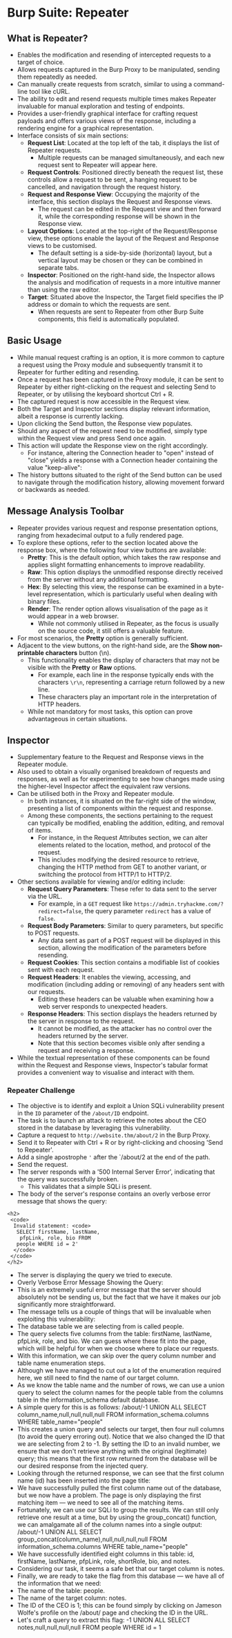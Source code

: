 # Burp Suite: Repeater
## What is Repeater?
* Enables the modification and resending of intercepted requests to a target of choice.
* Allows requests captured in the Burp Proxy to be manipulated, sending them repeatedly as needed.
* Can manually create requests from scratch, similar to using a command-line tool like cURL.
* The ability to edit and resend requests multiple times makes Repeater invaluable for manual exploration and testing of endpoints.
* Provides a user-friendly graphical interface for crafting request payloads and offers various views of the response, including a rendering engine for a graphical representation.
* Interface consists of six main sections:
  * **Request List**: Located at the top left of the tab, it displays the list of Repeater requests.
    * Multiple requests can be managed simultaneously, and each new request sent to Repeater will appear here.
  * **Request Controls**: Positioned directly beneath the request list, these controls allow a request to be sent, a hanging request to be cancelled, and navigation through the request history.
  * **Request and Response View**: Occupying the majority of the interface, this section displays the Request and Response views.
    * The request can be edited in the Request view and then forward it, while the corresponding response will be shown in the Response view.
  * **Layout Options**: Located at the top-right of the Request/Response view, these options enable the layout of the Request and Response views to be customised.
    * The default setting is a side-by-side (horizontal) layout, but a vertical layout may be chosen or they can be combined in separate tabs.
  * **Inspector**: Positioned on the right-hand side, the Inspector allows the analysis and modification of requests in a more intuitive manner than using the raw editor.
  * **Target**: Situated above the Inspector, the Target field specifies the IP address or domain to which the requests are sent.
    * When requests are sent to Repeater from other Burp Suite components, this field is automatically populated.
## Basic Usage
* While manual request crafting is an option, it is more common to capture a request using the Proxy module and subsequently transmit it to Repeater for further editing and resending.
* Once a request has been captured in the Proxy module, it can be sent to Repeater by either right-clicking on the request and selecting Send to Repeater, or by utilising the keyboard shortcut Ctrl + R.
* The captured request is now accessible in the Request view.
* Both the Target and Inspector sections display relevant information, albeit a response is currently lacking.
* Upon clicking the Send button, the Response view populates.
* Should any aspect of the request need to be modified, simply type within the Request view and press Send once again.
* This action will update the Response view on the right accordingly.
  * For instance, altering the Connection header to "open" instead of "close" yields a response with a Connection header containing the value "keep-alive":
* The history buttons situated to the right of the Send button can be used to navigate through the modification history, allowing movement forward or backwards as needed.
## Message Analysis Toolbar
* Repeater provides various request and response presentation options, ranging from hexadecimal output to a fully rendered page.
* To explore these options, refer to the section located above the response box, where the following four view buttons are available:
  * **Pretty**: This is the default option, which takes the raw response and applies slight formatting enhancements to improve readability.
  * **Raw**: This option displays the unmodified response directly received from the server without any additional formatting.
  * **Hex**: By selecting this view, the response can be examined in a byte-level representation, which is particularly useful when dealing with binary files.
  * **Render**: The render option allows visualisation of the page as it would appear in a web browser.
      * While not commonly utilised in Repeater, as the focus is usually on the source code, it still offers a valuable feature.
* For most scenarios, the **Pretty** option is generally sufficient.
* Adjacent to the view buttons, on the right-hand side, are the **Show non-printable characters** button (\n).
  * This functionality enables the display of characters that may not be visible with the **Pretty** or **Raw** options.
    * For example, each line in the response typically ends with the characters `\r\n`, representing a carriage return followed by a new line.
    * These characters play an important role in the interpretation of HTTP headers.
  * While not mandatory for most tasks, this option can prove advantageous in certain situations.

## Inspector
* Supplementary feature to the Request and Response views in the Repeater module.
* Also used to obtain a visually organised breakdown of requests and responses, as well as for experimenting to see how changes made using the higher-level Inspector affect the equivalent raw versions.
* Can be utilised both in the Proxy and Repeater module.
  * In both instances, it is situated on the far-right side of the window, presenting a list of components within the request and response.
  * Among these components, the sections pertaining to the request can typically be modified, enabling the addition, editing, and removal of items.
    * For instance, in the Request Attributes section, we can alter elements related to the location, method, and protocol of the request.
    * This includes modifying the desired resource to retrieve, changing the HTTP method from GET to another variant, or switching the protocol from HTTP/1 to HTTP/2.
* Other sections available for viewing and/or editing include:
  * **Request Query Parameters**: These refer to data sent to the server via the URL.
      * For example, in a `GET` request like `https://admin.tryhackme.com/?redirect=false`, the query parameter `redirect` has a value of `false`.
  * **Request Body Parameters**: Similar to query parameters, but specific to POST requests.
      * Any data sent as part of a POST request will be displayed in this section, allowing the modification of the parameters before resending.
  * **Request Cookies**: This section contains a modifiable list of cookies sent with each request.
  * **Request Headers**: It enables the viewing, accessing, and modification (including adding or removing) of any headers sent with our requests.
      * Editing these headers can be valuable when examining how a web server responds to unexpected headers.
  * **Response Headers**: This section displays the headers returned by the server in response to the request.
      * It cannot be modified, as the attacker has no control over the headers returned by the server.
      * Note that this section becomes visible only after sending a request and receiving a response.
* While the textual representation of these components can be found within the Request and Response views, Inspector's tabular format provides a convenient way to visualise and interact with them.

### Repeater Challenge
* The objective is to identify and exploit a Union SQLi vulnerability present in the `ID` parameter of the `/about/ID` endpoint.
* The task is to launch an attack to retrieve the notes about the CEO stored in the database by leveraging this vulnerability.
* Capture a request to `http://website.thm/about/2` in the Burp Proxy.
* Send it to Repeater with Ctrl + R or by right-clicking and choosing 'Send to Repeater'.
* Add a single apostrophe `'` after the `/about/2 at the end of the path.
* Send the request.
* The server responds with a '500 Internal Server Error', indicating that the query was successfully broken.
  * This validates that a simple SQLi is present.
* The body of the server's response contains an overly verbose error message that shows the query:
```
<h2>
 <code>
  Invalid statement: <code>
   SELECT firstName, lastName,
    pfpLink, role, bio FROM
   people WHERE id = 2'
  </code>
 </code>
</h2>
```
  * The server is displaying the query we tried to execute.
* Overly Verbose Error Message Showing the Query:
* This is an extremely useful error message that the server should absolutely not be sending us, but the fact that we have it makes our job significantly more straightforward.
* The message tells us a couple of things that will be invaluable when exploiting this vulnerability:
* The database table we are selecting from is called people.
* The query selects five columns from the table: firstName, lastName, pfpLink, role, and bio. We can guess where these fit into the page, which will be helpful for when we choose where to place our requests.
* With this information, we can skip over the query column number and table name enumeration steps.
* Although we have managed to cut out a lot of the enumeration required here, we still need to find the name of our target column.
* As we know the table name and the number of rows, we can use a union query to select the column names for the people table from the columns table in the information_schema default database.
* A simple query for this is as follows: /about/-1 UNION ALL SELECT column_name,null,null,null,null FROM information_schema.columns WHERE table_name="people"
* This creates a union query and selects our target, then four null columns (to avoid the query erroring out). Notice that we also changed the ID that we are selecting from 2 to -1. By setting the ID to an invalid number, we ensure that we don't retrieve anything with the original (legitimate) query; this means that the first row returned from the database will be our desired response from the injected query.
* Looking through the returned response, we can see that the first column name (id) has been inserted into the page title:
* We have successfully pulled the first column name out of the database, but we now have a problem. The page is only displaying the first matching item — we need to see all of the matching items.
* Fortunately, we can use our SQLi to group the results. We can still only retrieve one result at a time, but by using the group_concat() function, we can amalgamate all of the column names into a single output:
/about/-1 UNION ALL SELECT group_concat(column_name),null,null,null,null FROM information_schema.columns WHERE table_name="people"
* We have successfully identified eight columns in this table: id, firstName, lastName, pfpLink, role, shortRole, bio, and notes.
* Considering our task, it seems a safe bet that our target column is notes.
* Finally, we are ready to take the flag from this database — we have all of the information that we need:
* The name of the table: people.
* The name of the target column: notes.
* The ID of the CEO is 1; this can be found simply by clicking on Jameson Wolfe's profile on the /about/ page and checking the ID in the URL.
* Let's craft a query to extract this flag: -1 UNION ALL SELECT notes,null,null,null,null FROM people WHERE id = 1



